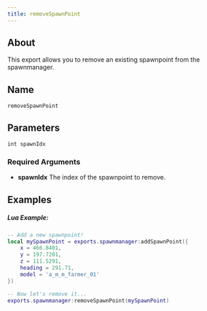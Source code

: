 ```yaml
---
title: removeSpawnPoint
---
```


## About
This export allows you to remove an existing spawnpoint from the spawnmanager.

## Name
```
removeSpawnPoint
```

## Parameters

```
int spawnIdx
```

### Required Arguments

- **spawnIdx** The index of the spawnpoint to remove.

Examples
--------

##### Lua Example:
```lua
-- Add a new spawnpoint!
local mySpawnPoint = exports.spawnmanager:addSpawnPoint({
    x = 466.8401,
    y = 197.7201,
    z = 111.5291,
    heading = 291.71,
    model = 'a_m_m_farmer_01'
})

-- Now let's remove it...
exports.spawnmanager:removeSpawnPoint(mySpawnPoint)
```
